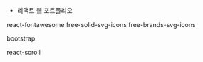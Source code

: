 - 리액트 웹 포트폴리오

react-fontawesome
free-solid-svg-icons
free-brands-svg-icons

bootstrap

react-scroll
